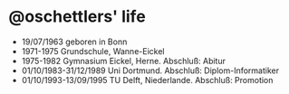 @oschettlers' life
===============

- 19/07/1963 geboren in Bonn
- 1971-1975 Grundschule, Wanne-Eickel
- 1975-1982 Gymnasium Eickel, Herne. Abschluß: Abitur
- 01/10/1983-31/12/1989 Uni Dortmund. Abschluß: Diplom-Informatiker
- 01/10/1993-13/09/1995 TU Delft, Niederlande. Abschluß: Promotion
